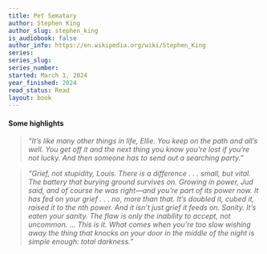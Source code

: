 ```yaml
---
title: Pet Sematary
author: Stephen King
author_slug: stephen_king
is_audiobook: false
author_info: https://en.wikipedia.org/wiki/Stephen_King
series: 
series_slug: 
series_number: 
started: March 1, 2024
year_finished: 2024
read_status: Read
layout: book
---
```



#### Some highlights

> *“It’s like many other things in life, Ellie. You keep on the path and all’s well. You get off it and the next thing you know you’re lost if you’re not lucky. And then someone has to send out a searching party.”*

> *“Grief, not stupidity, Louis. There is a difference . . . small, but vital. The battery that burying ground survives on. Growing in power, Jud said, and of course he was right—and you’re part of its power now. It has fed on your grief . . . no, more than that. It’s doubled it, cubed it, raised it to the nth power. And it isn’t just grief it feeds on. Sanity. It’s eaten your sanity. The flaw is only the inability to accept, not uncommon.* … *This is it. What comes when you’re too slow wishing away the thing that knocks on your door in the middle of the night is simple enough: total darkness.”*
